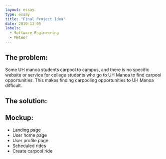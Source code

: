 ```yaml
---
layout: essay
type: essay
title: "Final Project Idea"
date: 2019-11-05
labels:
  - Software Engineering
  - Meteor
---
```


## The problem: 
<p>
  Some UH manoa students carpool to campus, and there is no specific website or service for college students who go to UH Manoa to find carpool opportunities. This makes finding carpooling opportunities to UH Manoa difficult. 
</p>

## The solution:
<p>
</p>

## Mockup:
<ul>
  <li>Landing page</li>
   <li>User home page</li>
   <li>User profile page</li>
   <li>Scheduled rides</li>
   <li>Create carpool ride</li>
</ul>
